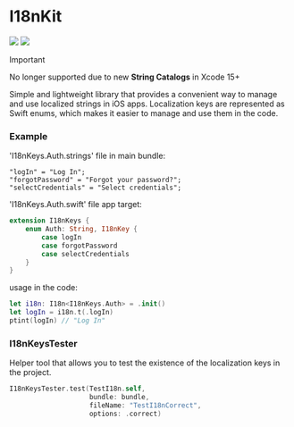 # I18nKit
[![](https://img.shields.io/endpoint?url=https%3A%2F%2Fswiftpackageindex.com%2Fapi%2Fpackages%2FNikSativa%2FI18nKit%2Fbadge%3Ftype%3Dswift-versions)](https://swiftpackageindex.com/NikSativa/I18nKit)
[![](https://img.shields.io/endpoint?url=https%3A%2F%2Fswiftpackageindex.com%2Fapi%2Fpackages%2FNikSativa%2FI18nKit%2Fbadge%3Ftype%3Dplatforms)](https://swiftpackageindex.com/NikSativa/I18nKit)

> [!IMPORTANT]
> No longer supported due to new **String Catalogs** in Xcode 15+

Simple and lightweight library that provides a convenient way to manage and use localized strings in iOS apps.
Localization keys are represented as Swift enums, which makes it easier to manage and use them in the code.

### Example

'I18nKeys.Auth.strings' file in main bundle:
```
"logIn" = "Log In";
"forgotPassword" = "Forgot your password?";
"selectCredentials" = "Select credentials";
```

'I18nKeys.Auth.swift' file app target:
```swift
extension I18nKeys {
    enum Auth: String, I18nKey {
        case logIn
        case forgotPassword
        case selectCredentials
    }
}
```

usage in the code:
```swift
let i18n: I18n<I18nKeys.Auth> = .init()
let logIn = i18n.t(.logIn)
ptint(logIn) // "Log In"
```

### I18nKeysTester
Helper tool that allows you to test the existence of the localization keys in the project.

```swift
I18nKeysTester.test(TestI18n.self,
                    bundle: bundle,
                    fileName: "TestI18nCorrect",
                    options: .correct)
```
